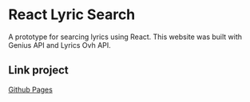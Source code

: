 # React Lyric Search

A prototype for searcing lyrics using React. This website was built with Genius API and Lyrics Ovh API.

## Link project

[Github Pages](https://herosimo.github.io/react-lyrics-search/)
